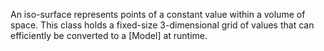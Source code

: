 An iso-surface represents points of a constant value within a volume of space. This class holds a fixed-size 3-dimensional grid of values that can efficiently be converted to a [Model] at runtime.